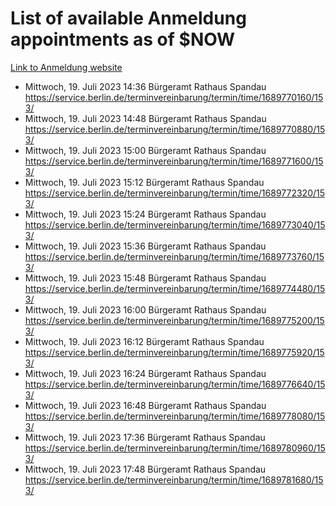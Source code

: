 # List of available Anmeldung appointments as of $NOW
[Link to Anmeldung website](https://service.berlin.de/terminvereinbarung/termin/tag.php?termin=1&anliegen[]=120686&dienstleisterlist=122210,122217,327316,122219,327312,122227,327314,122231,327346,122243,327348,122254,122252,329742,122260,329745,122262,329748,122271,327278,122273,327274,122277,327276,330436,122280,327294,122282,327290,122284,327292,122291,327270,122285,327266,122286,327264,122296,327268,150230,329760,122297,327286,122294,327284,122312,329763,122314,329775,122304,327330,122311,327334,122309,327332,317869,122281,327352,122279,329772,122283,122276,327324,122274,327326,122267,329766,122246,327318,122251,327320,122257,327322,122208,327298,122226,327300&herkunft=http%3A%2F%2Fservice.berlin.de%2Fdienstleistung%2F120686%2F)
- Mittwoch, 19. Juli 2023 14:36 Bürgeramt Rathaus Spandau https://service.berlin.de/terminvereinbarung/termin/time/1689770160/153/
- Mittwoch, 19. Juli 2023 14:48 Bürgeramt Rathaus Spandau https://service.berlin.de/terminvereinbarung/termin/time/1689770880/153/
- Mittwoch, 19. Juli 2023 15:00 Bürgeramt Rathaus Spandau https://service.berlin.de/terminvereinbarung/termin/time/1689771600/153/
- Mittwoch, 19. Juli 2023 15:12 Bürgeramt Rathaus Spandau https://service.berlin.de/terminvereinbarung/termin/time/1689772320/153/
- Mittwoch, 19. Juli 2023 15:24 Bürgeramt Rathaus Spandau https://service.berlin.de/terminvereinbarung/termin/time/1689773040/153/
- Mittwoch, 19. Juli 2023 15:36 Bürgeramt Rathaus Spandau https://service.berlin.de/terminvereinbarung/termin/time/1689773760/153/
- Mittwoch, 19. Juli 2023 15:48 Bürgeramt Rathaus Spandau https://service.berlin.de/terminvereinbarung/termin/time/1689774480/153/
- Mittwoch, 19. Juli 2023 16:00 Bürgeramt Rathaus Spandau https://service.berlin.de/terminvereinbarung/termin/time/1689775200/153/
- Mittwoch, 19. Juli 2023 16:12 Bürgeramt Rathaus Spandau https://service.berlin.de/terminvereinbarung/termin/time/1689775920/153/
- Mittwoch, 19. Juli 2023 16:24 Bürgeramt Rathaus Spandau https://service.berlin.de/terminvereinbarung/termin/time/1689776640/153/
- Mittwoch, 19. Juli 2023 16:48 Bürgeramt Rathaus Spandau https://service.berlin.de/terminvereinbarung/termin/time/1689778080/153/
- Mittwoch, 19. Juli 2023 17:36 Bürgeramt Rathaus Spandau https://service.berlin.de/terminvereinbarung/termin/time/1689780960/153/
- Mittwoch, 19. Juli 2023 17:48 Bürgeramt Rathaus Spandau https://service.berlin.de/terminvereinbarung/termin/time/1689781680/153/
